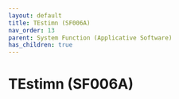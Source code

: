 ```yaml
---
layout: default
title: TEstimn (SF006A)
nav_order: 13
parent: System Function (Applicative Software)
has_children: true
---
```

# TEstimn (SF006A)
